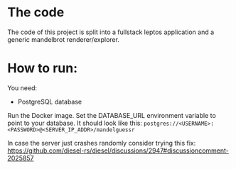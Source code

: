 # The code
The code of this project is split into a fullstack leptos application and a generic mandelbrot renderer/explorer.

# How to run:
You need:
  - PostgreSQL database

Run the Docker image. Set the DATABASE_URL environment variable to point to your database. It should look like this:
`postgres://<USERNAME>:<PASSWORD>@<SERVER_IP_ADDR>/mandelguessr`

In case the server just crashes randomly consider trying this fix: https://github.com/diesel-rs/diesel/discussions/2947#discussioncomment-2025857